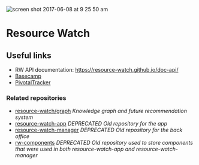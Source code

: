 ![screen shot 2017-06-08 at 9 25 50 am](https://user-images.githubusercontent.com/545342/26916938-86333e38-4c2c-11e7-952c-012bd65700a5.png)

# Resource Watch

## Useful links

* RW API documentation:  https://resource-watch.github.io/doc-api/
* [Basecamp](https://basecamp.com/1756858/projects/8955129)
* [PivotalTracker](https://www.pivotaltracker.com/n/projects/1374154)

### Related repositories

* [resource-watch/graph](https://github.com/resource-watch/graph) _Knowledge graph and future recommendation system_
* [resource-watch-app](https://github.com/resource-watch/resource-watch-app/) _*DEPRECATED* Old repository for the app_ 
* [resource-watch-manager](https://github.com/resource-watch/resource-watch-manager/) _*DEPRECATED* Old repository for the back office_ 
* [rw-components](https://github.com/resource-watch/rw-components/) _*DEPRECATED* Old repository used to store components that were used in both resource-watch-app and resource-watch-manager_ 



